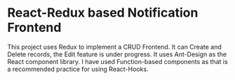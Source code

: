 # React-Redux based Notification Frontend

This project uses Redux to implement a CRUD Frontend. It can Create and Delete records, the Edit feature is under progress. It uses Ant-Design as the React component library.
I have used Function-based components as that is a recommended practice for using React-Hooks.
